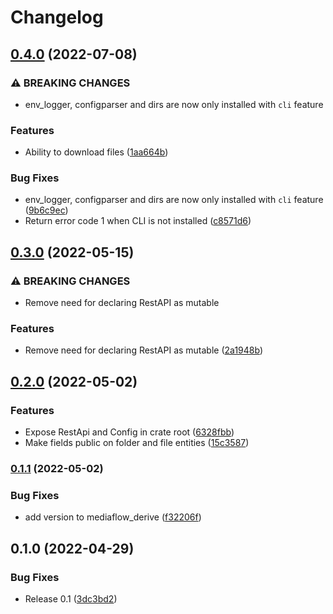 # Changelog

## [0.4.0](https://github.com/jacobsvante/mediaflow/compare/v0.3.0...v0.4.0) (2022-07-08)


### ⚠ BREAKING CHANGES

* env_logger, configparser and dirs are now only installed with `cli` feature

### Features

* Ability to download files ([1aa664b](https://github.com/jacobsvante/mediaflow/commit/1aa664b2c5224f3282216a4adf938f50b7ffc101))


### Bug Fixes

* env_logger, configparser and dirs are now only installed with `cli` feature ([9b6c9ec](https://github.com/jacobsvante/mediaflow/commit/9b6c9ec1fa026a94cb7487d167135f5e17618dc2))
* Return error code 1 when CLI is not installed ([c8571d6](https://github.com/jacobsvante/mediaflow/commit/c8571d6f1086db983c09a9ea0044d35b1dc474d7))

## [0.3.0](https://github.com/jacobsvante/mediaflow/compare/v0.2.0...v0.3.0) (2022-05-15)


### ⚠ BREAKING CHANGES

* Remove need for declaring RestAPI as mutable

### Features

* Remove need for declaring RestAPI as mutable ([2a1948b](https://github.com/jacobsvante/mediaflow/commit/2a1948b875c0b2ab5e5dd6a968e5fbb1ce9a333c))

## [0.2.0](https://github.com/jacobsvante/mediaflow/compare/v0.1.1...v0.2.0) (2022-05-02)


### Features

* Expose RestApi and Config in crate root ([6328fbb](https://github.com/jacobsvante/mediaflow/commit/6328fbb4f423ec14ca4187a4863b7dcc46277fab))
* Make fields public on folder and file entities ([15c3587](https://github.com/jacobsvante/mediaflow/commit/15c3587aa8ae09ba650b685d21c4618e3e79ecf1))

### [0.1.1](https://github.com/jacobsvante/mediaflow/compare/v0.1.0...v0.1.1) (2022-05-02)


### Bug Fixes

* add version to mediaflow_derive ([f32206f](https://github.com/jacobsvante/mediaflow/commit/f32206fed9a69ce41441ade7416bf001a2363767))

## 0.1.0 (2022-04-29)


### Bug Fixes

* Release 0.1 ([3dc3bd2](https://github.com/jacobsvante/mediaflow/commit/3dc3bd2cd8dd45be5a191541ac89d86c72d6fb9c))
